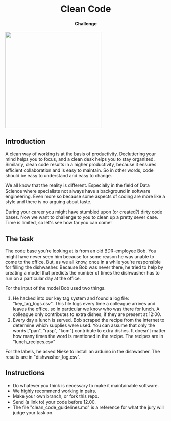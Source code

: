<h1 align="center">Clean Code</h1>
<h4 align="center">Challenge</h4>
<img src="https://miro.medium.com/max/1280/1*YSYhINS70gJpvT6ZeI09UA.jpeg" width="300px"/><br/>

## Introduction

A clean way of working is at the basis of productivity. Decluttering your mind helps you to focus, and a 
clean desk helps you to stay organized. Similarly, clean code results in a higher productivity, because it ensures 
efficient collaboration and is easy to maintain. So in other words, code should be easy to understand and easy to change. 

We all know that the reality is different. Especially in the field of Data Science where specialists not always have a
background in software engineering. Even more so because some aspects of coding are more like a style and there is no 
arguing about taste.

During your career you might have stumbled upon (or created?) dirty code bases. Now we want to challenge to you to clean
up a pretty sever case. Time is limited, so let's see how far you can come!


## The task

The code base you're looking at is from an old BDR-employee Bob. You might have never seen him because for some reason 
he was unable to come to the office. But, as we all know, once in a while you're responsible for filling the dishwasher. 
Because Bob was never there, he tried to help by creating a model that predicts the number of times the dishwasher has
to run on a particular day at the office.

For the input of the model Bob used two things.
1. He hacked into our key tag system and found a log file: "key_tag_logs.csv". This file logs every time a colleague 
arrives and leaves the office, so in particular we know who was there for lunch. A colleague only contributes to extra 
dishes, if they are present at 12:00.
2. Every day a lunch is served. Bob scraped the recipe from the internet to determine which supplies were used. You can 
assume that only the words ["pan", "rasp", "kom"] contribute to extra dishes. It doesn't matter how many times the word 
is mentioned in the recipe. The recipes are in "lunch_recipes.csv"

For the labels, he asked Nieke to install an arduino in the dishwasher. The results are in "dishwasher_log.csv".


## Instructions

- Do whatever you think is necessary to make it maintainable software.
- We highly recommend working in pairs.
- Make your own branch, or fork this repo.
- Send (a link to) your code before 12.00.
- The file "clean_code_guidelines.md" is a reference for what the jury will judge your task on.
